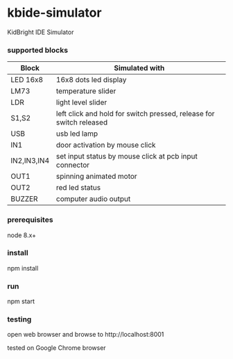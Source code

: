# kbide-simulator

KidBright IDE Simulator

### supported blocks
| Block | Simulated with |
|-|-|
| LED 16x8 | 16x8 dots led display |
| LM73 | temperature slider |
| LDR | light level slider |
| S1,S2 | left click and hold for switch pressed, release for switch released |
| USB | usb led lamp |
| IN1 | door activation by mouse click |
| IN2,IN3,IN4 | set input status by mouse click at pcb input connector |
| OUT1 | spinning animated motor |
| OUT2 | red led status |
| BUZZER | computer audio output |

### prerequisites
node 8.x+

### install
npm install

### run
npm start

### testing
open web browser and browse to http://localhost:8001

tested on Google Chrome browser

